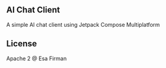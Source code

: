 ## AI Chat Client

A simple AI chat client using Jetpack Compose Multiplatform

## License

Apache 2 @ Esa Firman
